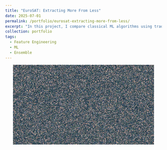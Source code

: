 ```yaml
---
title: "EuroSAT: Extracting More From Less"
date: 2025-07-01
permalink: /portfolio/eurosat-extracting-more-from-less/
excerpt: "In this project, I compare classical ML algorithms using traditional feature engineering techniques with state-of-the-art deep learning models (CNNs) to classify images in the EuroSAT dataset. Using only RGB bands, I evaluate how much information can be extracted with interpretable features versus relying on end-to-end deep learning.<br/><a href='/portfolio/eurosat-extracting-more-from-less/'><img src='/images/portfolio/eurosat_collage.jpeg' width='500px' style='display: block; margin: auto; margin-top:10px;'></a>"
collection: portfolio
tags:
  - Feature Engineering
  - ML
  - Ensemble 
---
```


<img src='/images/portfolio/eurosat_collage.jpeg' width='90%' style='display: block; margin: auto;'>

